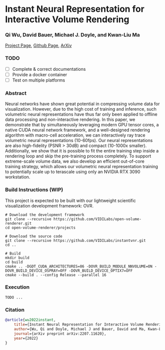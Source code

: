 # Instant Neural Representation for Interactive Volume Rendering

### Qi Wu, David Bauer, Michael J. Doyle, and Kwan-Liu Ma

[Project Page](https://wilsoncernwq.github.io/publication/tvcg2023-instant-vnr), 
[Github Page](https://github.com/VIDILabs/instantvnr), 
[ArXiv](https://arxiv.org/abs/2207.11620)

### TODO

- [ ] Complete & correct documentations
- [ ] Provide a docker container
- [ ] Test on multiple platforms

### Abstract

Neural networks have shown great potential in compressing volume data for visualization. However, due to the high cost of training and inference, such volumetric neural representations have thus far only been applied to offline data processing and non-interactive rendering. In this paper, we demonstrate that by simultaneously leveraging modern GPU tensor cores, a native CUDA neural network framework, and a well-designed rendering algorithm with macro-cell acceleration, we can interactively ray trace volumetric neural representations (10-60fps). Our neural representations are also high-fidelity (PSNR > 30dB) and compact (10-1000x smaller). Additionally, we show that it is possible to fit the entire training step inside a rendering loop and skip the pre-training process completely. To support extreme-scale volume data, we also develop an efficient out-of-core training strategy, which allows our volumetric neural representation training to potentially scale up to terascale using only an NVIDIA RTX 3090 workstation.


### Build Instructions (WIP)

This project is expected to be built with our lightweight scientific visualization development framework: OVR. 

```
# Download the development framework
git clone --recursive https://github.com/VIDILabs/open-volume-renderer.git
cd open-volume-renderer/projects

# Download the source code
git clone --recursive https://github.com/VIDILabs/instantvnr.git
cd ..

# Build
mkdir build
cd build
cmake .. -DGDT_CUDA_ARCHITECTURES=86 -DOVR_BUILD_MODULE_NNVOLUME=ON -DOVR_BUILD_DEVICE_OSPRAY=OFF -DOVR_BUILD_DEVICE_OPTIX7=OFF
cmake --build . --config Release --parallel 16
```

### Execution
```
TODO ...
```

### Citation
```bibtex
@article{wu2022instant,
    title={Instant Neural Representation for Interactive Volume Rendering},
    author={Wu, Qi and Doyle, Michael J and Bauer, David and Ma, Kwan-Liu},
    journal={arXiv preprint arXiv:2207.11620},
    year={2022}
}
```

